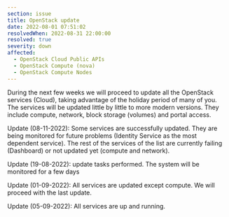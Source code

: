 ```yaml
---
section: issue
title: OpenStack update
date: 2022-08-01 07:51:02
resolvedWhen: 2022-08-31 22:00:00
resolved: true
severity: down
affected:
  - OpenStack Cloud Public APIs
  - OpenStack Compute (nova)
  - OpenStack Compute Nodes
---
```

During the next few weeks we will proceed to update all the OpenStack services (Cloud), taking advantage of the holiday period of many of you. The services will be updated little by little to more modern versions. They include compute, network, block storage (volumes) and portal access.

Update (08-11-2022): Some services are successfully updated. They are being monitored for future problems (Identity Service as the most dependent service). The rest of the services of the list are currently failing (Dashboard) or not updated yet (compute and network).

Update (19-08-2022): update tasks performed. The system will be monitored for a few days

Update (01-09-2022): All services are updated except compute. We will proceed with the last update.

Update (05-09-2022): All services are up and running.
